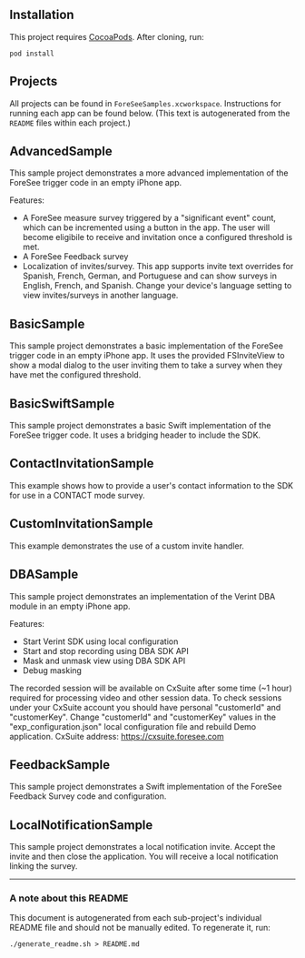 ## Installation
This project requires [CocoaPods](https://cocoapods.org/). After cloning, run:

    pod install

## Projects
All projects can be found in `ForeSeeSamples.xcworkspace`. Instructions for running each app can be found below. (This text is autogenerated from the `README` files within each project.)
## AdvancedSample
This sample project demonstrates a more advanced implementation of the ForeSee trigger code in an empty iPhone app.

Features:

* A ForeSee measure survey triggered by a "significant event" count, which can be incremented using a button in the app. The user will 
become eligibile to receive and invitation once a configured threshold is met.
* A ForeSee Feedback survey 
* Localization of invites/survey. This app supports invite text overrides for Spanish, French, German, and Portuguese and can show surveys in English, French, and Spanish. 
Change your device's language setting to view invites/surveys in another language.



## BasicSample
This sample project demonstrates a basic implementation of the ForeSee trigger code in an empty iPhone app.
It uses the provided FSInviteView to show a modal dialog to the user inviting them to take a survey when
they have met the configured threshold.

## BasicSwiftSample
This sample project demonstrates a basic Swift implementation of the ForeSee trigger code. It uses a bridging header to include the SDK.

## ContactInvitationSample
This example shows how to provide a user's contact information to the SDK for use in a CONTACT mode survey.


## CustomInvitationSample
This example demonstrates the use of a custom invite handler.


## DBASample
This sample project demonstrates an implementation of the Verint DBA module in an empty iPhone app.

Features:

* Start Verint SDK using local configuration
* Start and stop recording using DBA SDK API
* Mask and unmask view using DBA SDK API
* Debug masking

The recorded session will be available on CxSuite after some time (~1 hour) required for processing video and other session data. To check sessions under your CxSuite account you should have personal "customerId" and "customerKey". Change "customerId" and "customerKey" values in the "exp_configuration.json" local configuration file and rebuild Demo application. CxSuite address: https://cxsuite.foresee.com

## FeedbackSample
This sample project demonstrates a Swift implementation of the ForeSee Feedback Survey code and configuration. 


## LocalNotificationSample
This sample project demonstrates a local notification invite. Accept the invite and then close the application. 
You will receive a local notification linking the survey.



---
### A note about this README
This document is autogenerated from each sub-project's individual README file and should not be manually edited. To regenerate it, run:

    ./generate_readme.sh > README.md
